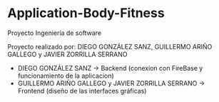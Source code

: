 # Application-Body-Fitness
Proyecto Ingeniería de software


Proyecto realizado por: DIEGO GONZÁLEZ SANZ, GUILLERMO ARIÑO GALLEGO y JAVIER ZORRILLA SERRANO 

- DIEGO GONZÁLEZ SANZ -> Backend (conexion con FireBase y funcionamiento de la aplicacion)
- GUILLERMO ARIÑO GALLEGO y JAVIER ZORRILLA SERRANO -> Frontend (diseño de las interfaces gráficas)
